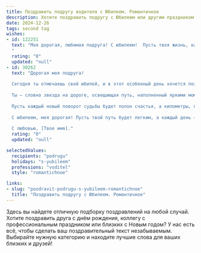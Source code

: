 ```yaml
---
title: Поздравить подругу водителя с Юбилеем. Романтичное
description: Хотите поздравить подругу с Юбилеем или другим праздником? Наш ИИ создаст незабываемое поздравление, а вы обязательно выделитесь среди других.  
date: 2024-12-26
tags: second tag
wishes:
- id: 122251
  text: "Моя дорогая, любимая подруга! С юбилеем!  Пусть твоя жизнь, как идеально выверенная траектория, ведёт тебя только к счастью и радости.  Ты –  настоящая королева дорог, уверенная, стильная,  и невероятно красивая.  Пусть каждый день будет наполнен любовью,  встречами с дорогими людьми и, конечно же,  бескрайними просторами счастливых километров!  Я тебя очень люблю!
  "
  rating: "0"
  updated: "null"
- id: 30262
  text: "Дорогая моя подруга!
  
  Сегодня ты отмечаешь свой юбилей, и в этот особенный день хочется поздравить тебя с тем, что ты не только замечательный человек, но и великолепный водитель, который смело и уверенно преодолевает любые дистанции.
  
  Ты — словно звезда на дороге, освещающая путь, наполненный яркими моментами и увлекательными приключениями. Каждый миг, проведенный с тобой, — это настоящая радость и вдохновение. Ты умеешь не только управлять автомобилем, но и вести по жизни с такой грацией и энергией, что за тобой всегда хочется следовать.
  
  Пусть каждый новый поворот судьбы будет полон счастья, а километры, пройденные тобой, ведут только к удаче и любви. Желаю тебе, чтобы сердце всегда распахивалось навстречу новым свершениям и незабываемым встречам. Ты заслуживаешь только лучшего, и я уверена, что впереди у тебя много удивительных дорог!
  
  С юбилеем, моя дорогая! Пусть твой путь будет легким, а каждый день — полон романтики и счастья!
  
  С любовью, [Твое имя]."
  rating: "0"
  updated: "null"

selectedValues:
  recipients: "podrugu"
  holidays: "s-yubileem"
  professions: "voditel"
  style: "romantichnoe"

links:
- slug: "pozdravit-podrugu-s-yubileem-romantichnoe"
  title: "Поздравить подругу с Юбилеем. Романтичное"
---
```


Здесь вы найдете отличную подборку поздравлений на любой случай.
Хотите поздравить друга с днём рождения, коллегу с профессиональным праздником или близких с Новым годом? У нас есть всё, чтобы сделать ваш поздравительный текст незабываемым. Выбирайте нужную категорию и находите лучшие слова для ваших близких и друзей!
